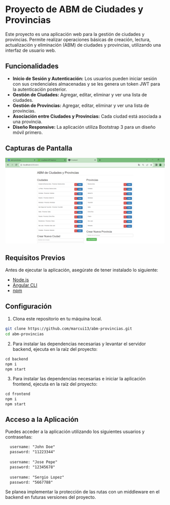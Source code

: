 # Proyecto de ABM de Ciudades y Provincias

Este proyecto es una aplicación web para la gestión de ciudades y provincias. Permite realizar operaciones básicas de creación, lectura, actualización y eliminación (ABM) de ciudades y provincias, utilizando una interfaz de usuario web.

## Funcionalidades

- **Inicio de Sesión y Autenticación:** Los usuarios pueden iniciar sesión con sus credenciales almacenadas y se les genera un token JWT para la autenticación posterior.
- **Gestión de Ciudades:** Agregar, editar, eliminar y ver una lista de ciudades.
- **Gestión de Provincias:** Agregar, editar, eliminar y ver una lista de provincias.
- **Asociación entre Ciudades y Provincias:** Cada ciudad está asociada a una provincia.
- **Diseño Responsive:** La aplicación utiliza Bootstrap 3 para un diseño móvil primero.

## Capturas de Pantalla

![Texto Alternativo](/assets/screenABMprovincias_ciudades.PNG)

## Requisitos Previos

Antes de ejecutar la aplicación, asegúrate de tener instalado lo siguiente:

- [Node.js](https://nodejs.org/)
- [Angular CLI](https://angular.io/cli)
- [npm](https://www.npmjs.com/)

## Configuración

1. Clona este repositorio en tu máquina local.

```bash
git clone https://github.com/marcui13/abm-provincias.git
cd abm-provincias
```

2. Para instalar las dependencias necesarias y levantar el servidor backend, ejecuta en la raíz del proyecto:

```
cd backend
npm i
npm start
```

3. Para instalar las dependencias necesarias e iniciar la aplicación frontend, ejecuta en la raíz del proyecto:

```
cd frontend
npm i
npm start
```

## Acceso a la Aplicación

Puedes acceder a la aplicación utilizando los siguientes usuarios y contraseñas:

```
  username: "John Doe"
  password: "11223344"

  username: "Jose Pepe"
  password: "12345678"

  username: "Sergio Lopez"
  password: "5667788"
```

Se planea implementar la protección de las rutas con un middleware en el backend en futuras versiones del proyecto.
